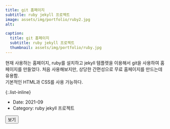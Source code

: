 ```yaml
---
title: git 홈페이지
subtitle: ruby jekyll 프로젝트
image: assets/img/portfolio/ruby2.jpg
alt: 

caption:
  title: git 홈페이지
  subtitle: ruby jekyll 프로젝트
  thumbnail: assets/img/portfolio/ruby.jpg
---
```


현재 사용하는 홈페이지, ruby를 설치하고 jekyll 템플렛을 이용해서 git을 사용하여 홈페이지를 만들었다. 
처음 사용해보지만, 상당한 간편성으로 무료 홈페이지를 만드는데 유용함.  
기본적인 HTML과 CSS를 사용 가능하다. 

{:.list-inline}

- Date: 2021-09 
- Category: ruby jekyll 프로젝트

<button class="btn btn-primary" type="button" onclick="window.open('https://github.com/GeunWoo-Lee/github.io')">보기</button>

